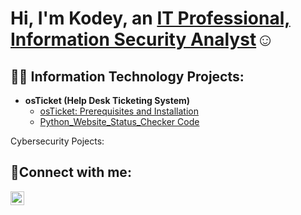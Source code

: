 <h1>Hi, I'm Kodey, an <a href="https://linkedin.com/in/www.linkedin.com/in/kodey-mote">IT Professional, Information Security Analyst</a>☺</h1>

<h2>👨‍💻 Information Technology Projects:</h2>

- <b>osTicket (Help Desk Ticketing System)</b>
  - [osTicket: Prerequisites and Installation](https://github.com/KodeyMote/osticket-prereqs)
  - [Python_Website_Status_Checker Code](https://github.com/KodeyMote/Python_Status_Checker)


Cybersecurity Pojects:

<h2>🤳Connect with me:</h2>

[<img align="left" alt="Josh | LinkedIn" width="22px" src="https://cdn.jsdelivr.net/npm/simple-icons@v3/icons/linkedin.svg" />][linkedin]



[linkedin]: https://linkedin.com/in/kodey-mote
